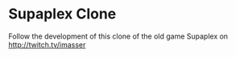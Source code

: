# Supaplex Clone

Follow the development of this clone of the old game Supaplex on http://twitch.tv/imasser

